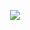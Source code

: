 <p align="center"> <img src="![bandicam 2024-05-17 03-46-28-582](https://github.com/Namgyu11/4_kks_Java_Study/assets/103015031/784616e7-908f-4055-b711-95253bd0a739)
"> </p>
